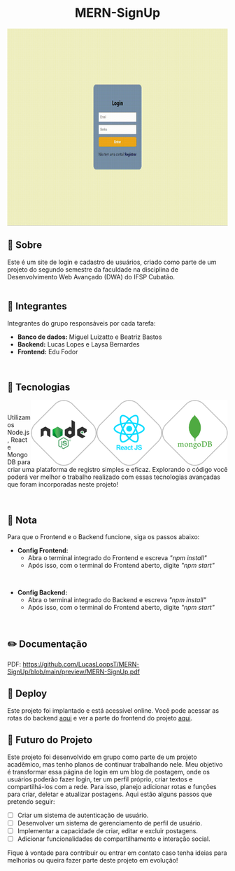 <h1 align="center">MERN-SignUp</h1>

<p align="center"><img src="preview/app.gif" height="450em"></p>

## 💬 Sobre

Este é um site de login e cadastro de usuários, criado como parte de um projeto do segundo semestre da faculdade na disciplina de Desenvolvimento Web Avançado (DWA) do IFSP Cubatão.
<br> <br>

## 🌟 Integrantes

Integrantes do grupo responsáveis por cada tarefa:

- **Banco de dados:** Miguel Luizatto e Beatriz Bastos
- **Backend:** Lucas Lopes e Laysa Bernardes
- **Frontend:** Edu Fodor
<br>

## 🚀 Tecnologias
<img align="right" height="150em" src="preview/mongo.png"/>
<img align="right" height="150em" src="preview/react.png"/>
<img align="right" height="150em" src="preview/node.png"/>
<br>
<p align="left">
 Utilizamos Node.js, React e MongoDB para criar uma plataforma de registro simples e eficaz. Explorando o código você poderá ver melhor o trabalho realizado com essas tecnologias avançadas que foram incorporadas neste projeto! 
</p> 
<br>

## 📌 Nota

Para que o Frontend e o Backend funcione, siga os passos abaixo:

- **Config Frontend:**
  - Abra o terminal integrado do Frontend e escreva *"npm install"*
  - Após isso, com o terminal do Frontend aberto, digite *"npm start"*
<br>

- **Config Backend:**
  - Abra o terminal integrado do Backend e escreva *"npm install"*
  - Após isso, com o terminal do Frontend aberto, digite *"npm start"*
<br>

## ✏️ Documentação

PDF: [<a href="previre">](https://github.com/LucasLoopsT/MERN-SignUp/blob/main/preview/MERN-SignUp.pdf)https://github.com/LucasLoopsT/MERN-SignUp/blob/main/preview/MERN-SignUp.pdf

## 🚀 Deploy

Este projeto foi implantado e está acessível online. Você pode acessar as rotas do backend [aqui](https://api-login-0qlo.onrender.com/doc/) e ver a parte do frontend do projeto [aqui](https://laysabernardes.github.io/Login-FrontEnd/).

## 🤝 Futuro do Projeto

Este projeto foi desenvolvido em grupo como parte de um projeto acadêmico, mas tenho planos de continuar trabalhando nele. Meu objetivo é transformar essa página de login em um blog de postagem, onde os usuários poderão fazer login, ter um perfil próprio, criar textos e compartilhá-los com a rede. Para isso, planejo adicionar rotas e funções para criar, deletar e atualizar postagens. Aqui estão alguns passos que pretendo seguir:

- [ ] Criar um sistema de autenticação de usuário.
- [ ] Desenvolver um sistema de gerenciamento de perfil de usuário.
- [ ] Implementar a capacidade de criar, editar e excluir postagens.
- [ ] Adicionar funcionalidades de compartilhamento e interação social.

Fique à vontade para contribuir ou entrar em contato caso tenha ideias para melhorias ou queira fazer parte deste projeto em evolução!
